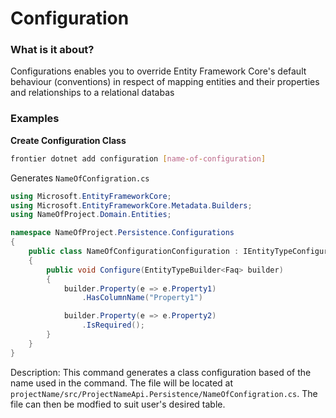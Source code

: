 # Configuration

### What is it about?
Configurations enables you to override Entity Framework Core's default behaviour (conventions) in respect of mapping entities and their properties and relationships to a relational databas

### Examples

**Create Configuration Class** 
```bash
frontier dotnet add configuration [name-of-configuration]
```

Generates `NameOfConfigration.cs`
```C#
using Microsoft.EntityFrameworkCore;
using Microsoft.EntityFrameworkCore.Metadata.Builders;
using NameOfProject.Domain.Entities;

namespace NameOfProject.Persistence.Configurations
{
    public class NameOfConfigurationConfiguration : IEntityTypeConfiguration<Faq>
    {
        public void Configure(EntityTypeBuilder<Faq> builder)
        {
            builder.Property(e => e.Property1)
                .HasColumnName("Property1")

            builder.Property(e => e.Property2)
                .IsRequired();
        }
    }
}
```

Description: This command generates a class configuration based of the name used in the command. The file will be located at `projectName/src/ProjectNameApi.Persistence/NameOfConfigration.cs`. The file can then be modfied to suit user's desired table.

<br>



